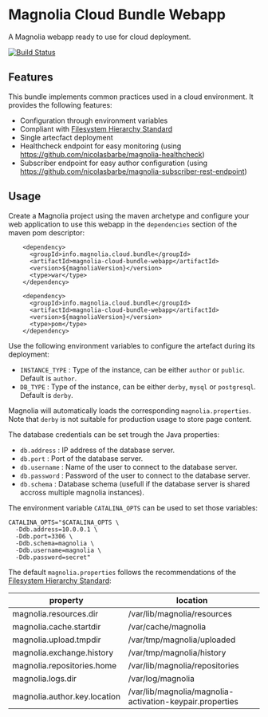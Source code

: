 # Magnolia Cloud Bundle Webapp
A Magnolia webapp ready to use for cloud deployment. 

[![Build Status](https://travis-ci.org/magnolia-sre/magnolia-docker.svg?branch=master)](https://travis-ci.org/magnolia-sre/magnolia-docker)

## Features

This bundle implements common practices used in a cloud environment. It provides the following features:
- Configuration through environment variables
- Compliant with [Filesystem Hierarchy Standard](https://en.wikipedia.org/wiki/Filesystem_Hierarchy_Standard)
- Single artecfact deployment
- Healthcheck endpoint for easy monitoring (using https://github.com/nicolasbarbe/magnolia-healthcheck)
- Subscriber endpoint for easy author configuration (using https://github.com/nicolasbarbe/magnolia-subscriber-rest-endpoint)

## Usage

Create a Magnolia project using the maven archetype and configure your web application to use this webapp in the `dependencies` section of the maven pom descriptor:
```
    <dependency>
      <groupId>info.magnolia.cloud.bundle</groupId>
      <artifactId>magnolia-cloud-bundle-webapp</artifactId>
      <version>${magnoliaVersion}</version>
      <type>war</type>
    </dependency>

    <dependency>
      <groupId>info.magnolia.cloud.bundle</groupId>
      <artifactId>magnolia-cloud-bundle-webapp</artifactId>
      <version>${magnoliaVersion}</version>
      <type>pom</type>
    </dependency>
```

Use the following environment variables to configure the artefact during its deployment:

- `INSTANCE_TYPE` : Type of the instance, can be either `author` or `public`. Default is `author`.
- `DB_TYPE` : Type of the instance, can be either `derby`, `mysql` or `postgresql`. Default is `derby`.

Magnolia will automatically loads the corresponding `magnolia.properties`. Note that `derby` is not suitable for production usage to store page content.

The database credentials can be set trough the Java properties:

- `db.address` : IP address of the database server.
- `db.port` : Port of the database server.
- `db.username` : Name of the user to connect to the database server.
- `db.password` : Password of the user to connect to the database server.
- `db.schema` : Database schema (usefull if the database server is shared accross multiple magnolia instances).

The environment variable `CATALINA_OPTS` can be used to set those variables:
```
CATALINA_OPTS="$CATALINA_OPTS \
  -Ddb.address=10.0.0.1 \
  -Ddb.port=3306 \
  -Ddb.schema=magnolia \
  -Ddb.username=magnolia \
  -Ddb.password=secret" 
```

The default `magnolia.properties` follows the recommendations of the [Filesystem Hierarchy Standard](https://en.wikipedia.org/wiki/Filesystem_Hierarchy_Standard):

|property  | location |
| ------------- | ------------- |
| magnolia.resources.dir  | /var/lib/magnolia/resources  |
| magnolia.cache.startdir | /var/cache/magnolia |
| magnolia.upload.tmpdir | /var/tmp/magnolia/uploaded |
| magnolia.exchange.history | /var/tmp/magnolia/history |
| magnolia.repositories.home | /var/lib/magnolia/repositories |
| magnolia.logs.dir | /var/log/magnolia |
| magnolia.author.key.location | /var/lib/magnolia/magnolia-activation-keypair.properties |

